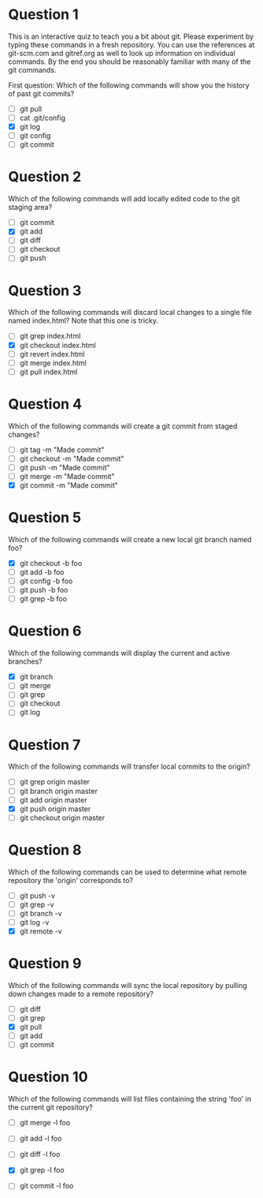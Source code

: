 # Question 1

This is an interactive quiz to teach you a bit about git. Please experiment by
typing these commands in a fresh repository. You can use the references at
git-scm.com and gitref.org as well to look up information on individual commands.
By the end you should be reasonably familiar with many of the git commands.

First question: Which of the following commands will show you the history of
past git commits?

- [ ] git pull
- [ ] cat .git/config
- [x] git log
- [ ] git config
- [ ] git commit

# Question 2

Which of the following commands will add locally edited code to the git staging
area?

- [ ] git commit
- [x] git add
- [ ] git diff
- [ ] git checkout
- [ ] git push

# Question 3

Which of the following commands will discard local changes to a single file
named index.html? Note that this one is tricky.

- [ ] git grep index.html
- [x] git checkout index.html
- [ ] git revert index.html
- [ ] git merge index.html
- [ ] git pull index.html

# Question 4

Which of the following commands will create a git commit from staged changes?

- [ ] git tag -m "Made commit"
- [ ] git checkout -m "Made commit"
- [ ] git push -m "Made commit"
- [ ] git merge -m "Made commit"
- [x] git commit -m "Made commit"

# Question 5

Which of the following commands will create a new local git branch named foo?

- [x] git checkout -b foo
- [ ] git add -b foo
- [ ] git config -b foo
- [ ] git push -b foo
- [ ] git grep -b foo

# Question 6

Which of the following commands will display the current and active branches?

- [x] git branch
- [ ] git merge
- [ ] git grep
- [ ] git checkout
- [ ] git log

# Question 7

Which of the following commands will transfer local commits to the origin?

- [ ] git grep origin master
- [ ] git branch origin master
- [ ] git add origin master
- [x] git push origin master
- [ ] git checkout origin master

# Question 8

Which of the following commands can be used to determine what remote repository
the 'origin' corresponds to?

- [ ] git push -v
- [ ] git grep -v
- [ ] git branch -v
- [ ] git log -v
- [x] git remote -v

# Question 9

Which of the following commands will sync the local repository by pulling down
changes made to a remote repository?

- [ ] git diff
- [ ] git grep
- [x] git pull
- [ ] git add
- [ ] git commit

# Question 10

Which of the following commands will list files containing the string 'foo' in
the current git repository?

- [ ] git merge -l foo
- [ ] git add -l foo
- [ ] git diff -l foo
- [x] git grep -l foo
- [ ] git commit -l foo

